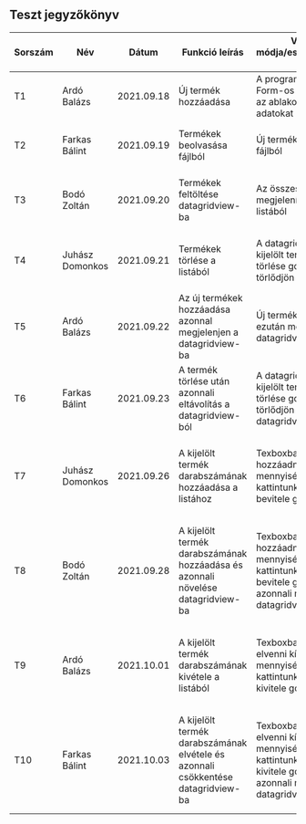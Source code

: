 ## Teszt jegyzőkönyv



| Sorszám                  |    Név                   |  Dátum     | Funkció leírás  	| Vizsgálat módja/eszköze,részletes leírása	|Elvárt eredmény	|Eredmény	|Verzió	|
|----------------|-------------------------------|-----------------------------|-----------------------------|-----------------------------|-----------------------------|-----------------------------|-----------------------------|
|T1|Ardó Balázs|2021.09.18|Új termék hozzáadása|A program megnyit egy új Form-os ablakot, és ezen az ablakon a szükséges adatokat megadja.|Termék kiírása fájlba|Termék sikeres kiírása fájlba|1.0|
|T2|Farkas Bálint|2021.09.19|Termékek beolvasása fájlból|Új termék beolvasása fájlból|Termékek listájába megtalálható az új termék|Termék sikeres beolvasása fájlból|1.0|
|T3|Bodó Zoltán|2021.09.20|Termékek feltöltése datagridview-ba|Az összes termék megjelenítése a termékek listából|Termékek megjelenítése datagridviewba|Termékek lista sikeres feltöltése datagridview-ba|1.0|
|T4|Juhász Domonkos|2021.09.21|Termékek törlése a listából|A datagridview-ba kijelölt termék a termékek törlése gomb után törlődjön a listából|A kijelölt termék azonnali törlése a listából és a fájlból|A kijelölt termék sikeres törlése a listából|1.0|
|T5|Ardó Balázs|2021.09.22|Az új termékek hozzáadása azonnal megjelenjen a datagridview-ba|Új termék hozzáadása ezután megtekintés datagridview-ban|A termékek lista frissüljön datagridview-ba|Az új termék azonnal megjelent a datagridview-ba|1.0|
|T6|Farkas Bálint|2021.09.23|A termék törlése után azonnali eltávolítás a datagridview-ból|A datagridview-ba kijelölt termék a termékek törlése gomb után törlődjön a listából és a datagridview-ból|A kiejlölt termék azonnali eltávolítása a datagridview-ból|A kijelölt termék azonnal kitörlődött a datagridview-ból|1.0|
|T7|Juhász Domonkos|2021.09.26|A kijelölt termék darabszámának hozzáadása a listához|Texboxba megadjuk a hozzáadni kívánt mennyiséget. Ezután kattintunk a termék bevitele gombra|A listában akijelölt termék darabszámának növelése|A kijelölt termék darabszáma megnőtt a listában a megadott értékkel.|1.0|
|T8|Bodó Zoltán|2021.09.28|A kijelölt termék darabszámának hozzáadása és azonnali növelése datagridview-ba|Texboxba megadjuk a hozzáadni kívánt mennyiséget. Ezután kattintunk a termék bevitele gombra és azonnali megjelenítés datagridview-ba|A módosított termék azonnali megjelenítése|A kijelölt termék darabszáma azonna megnőtt a datagridview-ba a megadott értékkel.|1.0|
|T9|Ardó Balázs|2021.10.01|A kijelölt termék darabszámának kivétele a listából|Texboxba megadjuk a elvenni kívánt mennyiséget. Ezután kattintunk a termék kivitele gombra|A listában a kijelölt termék darabszámának csökkentése.|A kijelölt termék darabszáma csökkent a listában a megadott értékkel.|1.0|
|T10|Farkas Bálint|2021.10.03|A kijelölt termék darabszámának elvétele és azonnali csökkentése datagridview-ba|Texboxba megadjuk az elvenni kívánt mennyiséget. Ezután kattintunk a termék kivitele gombra és azonnali megjelenítés datagridview-ba.|A módosított termék azonnali megjelenítése|A kijelölt termék darabszáma azonna csökkent a datagridview-ba a megadott értékkel.|1.0|
